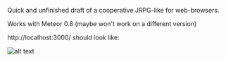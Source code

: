 Quick and unfinished draft of a cooperative JRPG-like for web-browsers.

Works with Meteor 0.8 (maybe won't work on a different version)

http://localhost:3000/ should look like:

![alt text](http://puu.sh/do7av/b1ce131fce.png "screenshot")
